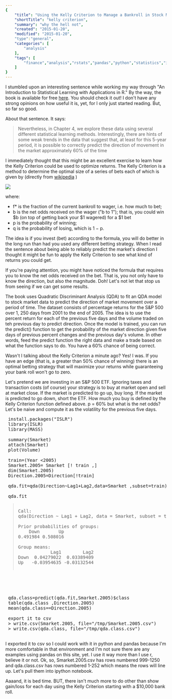 ```yaml
---
{
    "title": "Using the Kelly Criterion to Manage a Bankroll in Stock Markets",
    "shortTitle": "kelly criterion",
    "summary": "why the hell not",
    "created": "2015-01-20",
    "modified": "2015-01-20",
    "type":"general",
    "categories": [
        "analysis"
    ],
    "tags": [
        "finance","analysis","rstats","pandas","python","statistics","ipythonnotebook"
    ]
}
---
```

I stumbled upon an interesting sentence while working my way through "An Introduction to Statistical Learning with 
Applications in R." By the way, the book is available for free [here](http://www-bcf.usc.edu/~gareth/ISL/). You 
should check it out! I don't 
have any strong opinions on how useful it is, yet, for I only just started reading. But, so far so good.

About that sentence. It says:

<blockquote>
Nevertheless, in Chapter 4, we explore these data using several different statistical learning methods. Interestingly, there are hints of some weak trends in the data that suggest that, at least for this 5-year period, it is possible to correctly predict the direction of movement in the market approximately 60% of the time 
</blockquote>

I immediately thought that this might be an excellent exercise to learn how the Kelly Criterion could be used 
to optimize returns. The Kelly Criterion is a method to determine the optimal size of a series of bets each of which 
is given by (directly from [wikipedia](http://en.wikipedia.org/wiki/Kelly_criterion) )

![](/media/kellyCriterionOptimalBet.png)

where:

* f* is the fraction of the current bankroll to wager, i.e. how much to bet;
* b is the net odds received on the wager ("b to 1"); that is, you could win $b (on top of getting back your $1 
wagered) for a $1 bet
* p is the probability of winning;
* q is the probability of losing, which is 1 − p.

The idea is if you invest (bet) according to the formula, you will do better in the long run than had you used any 
different betting strategy. When I read the sentence about being able to reliably predict the market's direction I 
thought it might be fun to apply the Kelly Criterion to see what kind of returns you could get.
 
If you're paying attention, you might have noticed the formula that requires you to know the net odds received on the
 bet. That is, you not only have to know the direction, but also the magnitude. Doh! Let's not let that stop us from 
 seeing if we can 
 get some results.
   
The book uses Quadratic Discriminant Analysis (QDA) to fit an QDA model to stock market data to predict the direction
 of market movement over a period of time. The dataset consists of percentage returns for the S&P 500 over 1,
 250 days from 2001 to the end of 2005. The idea is to use the percent return for each of the previous five days and 
 the volume traded on teh previous day to predict direction. Once the model is trained, 
 you can run the predict() function to get the probability of the market direction given five days of previous 
 percent changes and the previous day's volume. In other words, feed the predict function the right data and make a 
 trade based on what the function says to do. You have a 60% chance of being correct.
 
 Wasn't I talking about the Kelly Criterion a minute ago? Yes! I was. If you have an edge (that is, 
 a greater than 50% chance of winning) there is an optimal betting strategy that will maximize your returns while 
 guaranteeing your bank roll won't go to zero.
 
 Let's pretend we are investing in an S&P 500 ETF. Ignoring taxes and transaction costs (of course) your strategy is 
 to buy at market open and sell at market close. If the market is predicted to go up, 
 buy long. If the market is predicted to go down, short the ETF. How much you buy is defined by the Kelly Criterion 
 function defined above. p = 60% but what is the net odds? Let's be naive and compute it as the volatility for the 
 previous five days.
  
<pre>
 install.packages("ISLR")
 library(ISLR)
 library(MASS)
 
 summary(Smarket)
 attach(Smarket)
 plot(Volume) 
 
 train=(Year <2005)
 Smarket.2005= Smarket [! train ,]
 dim(Smarket.2005)
 Direction.2005=Direction[!train]
 
 qda.fit=qda(Direction~Lag1+Lag2,data=Smarket ,subset=train)
 
 qda.fit
<blockquote>
Call:
qda(Direction ~ Lag1 + Lag2, data = Smarket, subset = train)

Prior probabilities of groups:
    Down       Up 
0.491984 0.508016 

Group means:
            Lag1        Lag2
Down  0.04279022  0.03389409
Up   -0.03954635 -0.03132544
 </blockquote>
 
 
  
 qda.class=predict(qda.fit,Smarket.2005)$class
 table(qda.class ,Direction.2005)
 mean(qda.class==Direction.2005)
 
 export it to csv
 > write.csv(Smarket.2005, file="/tmp/Smarket.2005.csv")
 > write.csv(qda.class, file="/tmp/qda.class.csv")
 
</pre> 
 I exported it to csv so I could work with it in python and pandas because I'm more comfortable in that environment 
 and I'm not sure there are any examples using pandas on this site, yet. I use it way more than I use r, 
 believe it or not.
  Ok, so,
 Smarket.2005.csv has rows numbered 999-1250 and qda.class.csv has rows numbered 1-252 which means the rows will line
  up. Let's pull them into ipython notebook.
 

 Aaaand, it is bed time. BUT, there isn't much more to do other than show gain/loss for each day using the Kelly 
 Criterion starting with a $10,000 bank roll.
 